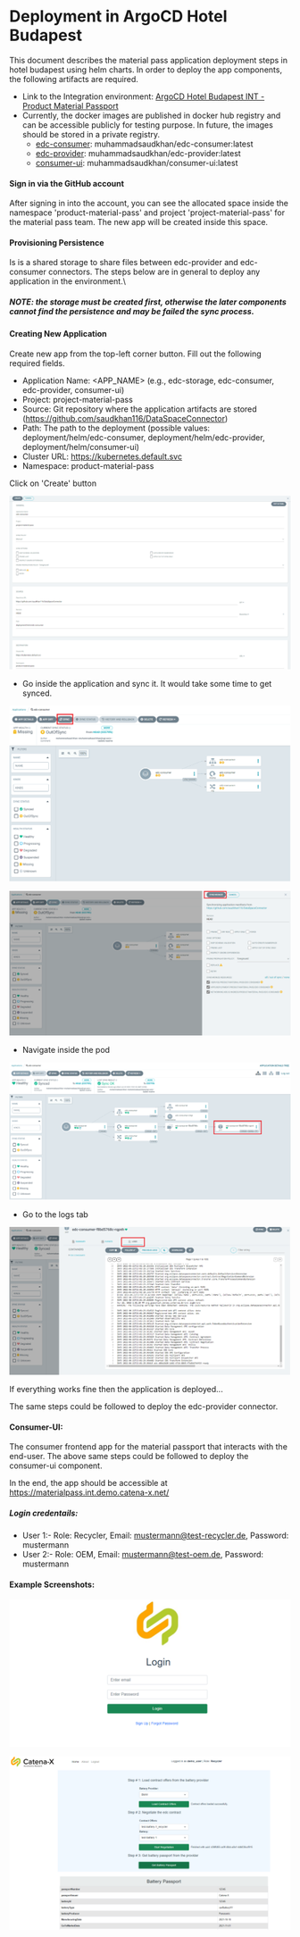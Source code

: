 # Deployment in ArgoCD Hotel Budapest

This document describes the material pass application deployment steps in hotel budapest using helm charts. In order to deploy the app components, the following artifacts are required. 

- Link to the Integration environment: [ArgoCD Hotel Budapest INT - Product Material Passport](https://argo.int.demo.catena-x.net) 
- Currently, the docker images are published in docker hub registry and can be accessible publicly for testing purpose. In future, the images should be stored in a private registry.
    - [edc-consumer](https://hub.docker.com/repository/docker/muhammadsaudkhan/edc-consumer): muhammadsaudkhan/edc-consumer:latest
    - [edc-provider](https://hub.docker.com/repository/docker/muhammadsaudkhan/edc-provider): muhammadsaudkhan/edc-provider:latest
    - [consumer-ui](https://hub.docker.com/repository/docker/muhammadsaudkhan/consumer-ui): muhammadsaudkhan/consumer-ui:latest


#### Sign in via the GitHub account

After signing in into the account, you can see the allocated space inside the namespace 'product-material-pass' and project 'project-material-pass' for the material pass team. The new app will be created inside this space.

#### Provisioning Persistence

Is is a shared storage to share files between edc-provider and edc-consumer connectors. The steps below are in general to deploy any application in the environment.\
##### NOTE: the storage must be created first, otherwise the later components cannot find the persistence and may be failed the sync process.

#### Creating New Application

Create new app from the top-left corner button.
Fill out the following required fields.
- Application Name: <APP_NAME> (e.g., edc-storage, edc-consumer, edc-provider, consumer-ui)
- Project: project-material-pass
- Source: Git repository where the application artifacts are stored (https://github.com/saudkhan116/DataSpaceConnector)
- Path: The path to the deployment (possible values: deployment/helm/edc-consumer, deployment/helm/edc-provider, deployment/helm/consumer-ui)
- Cluster URL: https://kubernetes.default.svc
- Namespace: product-material-pass

Click on 'Create' button

![Create New App](https://raw.githubusercontent.com/saudkhan116/DataSpaceConnector/main/deployment/images/create-app.png)

- Go inside the application and sync it. It would take some time to get synced.

![Sync App](https://raw.githubusercontent.com/saudkhan116/DataSpaceConnector/main/deployment/images/syncapp.png)

![Sync App](https://raw.githubusercontent.com/saudkhan116/DataSpaceConnector/main/deployment/images/syncapp2.png)

- Navigate inside the pod

![Consumer Pod](https://raw.githubusercontent.com/saudkhan116/DataSpaceConnector/main/deployment/images/consumer-pod.png)
- Go to the logs tab

![Consumer connector logs](https://raw.githubusercontent.com/saudkhan116/DataSpaceConnector/main/deployment/images/logs.png)

If everything works fine then the application is deployed...

The same steps could be followed to deploy the edc-provider connector.

#### Consumer-UI:

The consumer frontend app for the material passport that interacts with the end-user. The above same steps could be followed to deploy the consumer-ui component.

In the end, the app should be accessible at https://materialpass.int.demo.catena-x.net/

##### Login credentails:
- User 1:- Role: Recycler, Email: mustermann@test-recycler.de, Password: mustermann
- User 2:- Role: OEM, Email: mustermann@test-oem.de, Password: mustermann

#### Example Screenshots:

![Login Page](https://raw.githubusercontent.com/saudkhan116/DataSpaceConnector/main/deployment/images/login.png)

![Battery Passport](https://raw.githubusercontent.com/saudkhan116/DataSpaceConnector/main/deployment/images/batterypassport.png)

